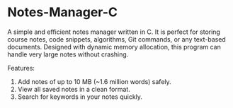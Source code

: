 # Notes-Manager-C
A simple and efficient notes manager written in C. It is perfect for storing course notes, code snippets, algorithms, Git commands, or any text-based documents. Designed with dynamic memory allocation, this program can handle very large notes without crashing.

Features:
1. Add notes of up to 10 MB (~1.6 million words) safely.
2. View all saved notes in a clean format.
3. Search for keywords in your notes quickly. 
